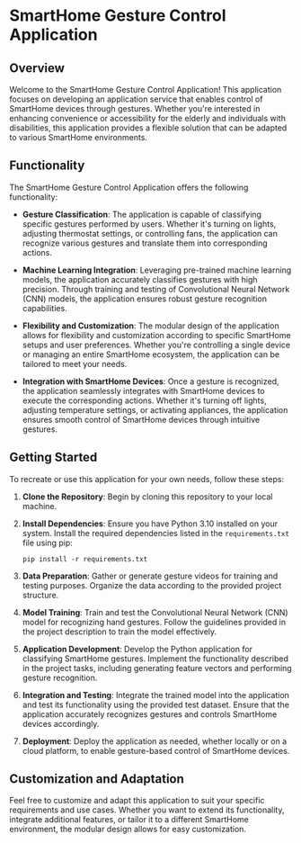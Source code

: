# SmartHome Gesture Control Application

## Overview
Welcome to the SmartHome Gesture Control Application! This application focuses on developing an application service that enables control of SmartHome devices through gestures. Whether you're interested in enhancing convenience or accessibility for the elderly and individuals with disabilities, this application provides a flexible solution that can be adapted to various SmartHome environments.

## Functionality
The SmartHome Gesture Control Application offers the following functionality:

- **Gesture Classification**: The application is capable of classifying specific gestures performed by users. Whether it's turning on lights, adjusting thermostat settings, or controlling fans, the application can recognize various gestures and translate them into corresponding actions.

- **Machine Learning Integration**: Leveraging pre-trained machine learning models, the application accurately classifies gestures with high precision. Through training and testing of Convolutional Neural Network (CNN) models, the application ensures robust gesture recognition capabilities.

- **Flexibility and Customization**: The modular design of the application allows for flexibility and customization according to specific SmartHome setups and user preferences. Whether you're controlling a single device or managing an entire SmartHome ecosystem, the application can be tailored to meet your needs.

- **Integration with SmartHome Devices**: Once a gesture is recognized, the application seamlessly integrates with SmartHome devices to execute the corresponding actions. Whether it's turning off lights, adjusting temperature settings, or activating appliances, the application ensures smooth control of SmartHome devices through intuitive gestures.

## Getting Started
To recreate or use this application for your own needs, follow these steps:

1. **Clone the Repository**: Begin by cloning this repository to your local machine.

2. **Install Dependencies**: Ensure you have Python 3.10 installed on your system. Install the required dependencies listed in the `requirements.txt` file using pip:
    ```
    pip install -r requirements.txt
    ```

3. **Data Preparation**: Gather or generate gesture videos for training and testing purposes. Organize the data according to the provided project structure.

4. **Model Training**: Train and test the Convolutional Neural Network (CNN) model for recognizing hand gestures. Follow the guidelines provided in the project description to train the model effectively.

5. **Application Development**: Develop the Python application for classifying SmartHome gestures. Implement the functionality described in the project tasks, including generating feature vectors and performing gesture recognition.

6. **Integration and Testing**: Integrate the trained model into the application and test its functionality using the provided test dataset. Ensure that the application accurately recognizes gestures and controls SmartHome devices accordingly.

7. **Deployment**: Deploy the application as needed, whether locally or on a cloud platform, to enable gesture-based control of SmartHome devices.

## Customization and Adaptation
Feel free to customize and adapt this application to suit your specific requirements and use cases. Whether you want to extend its functionality, integrate additional features, or tailor it to a different SmartHome environment, the modular design allows for easy customization.

